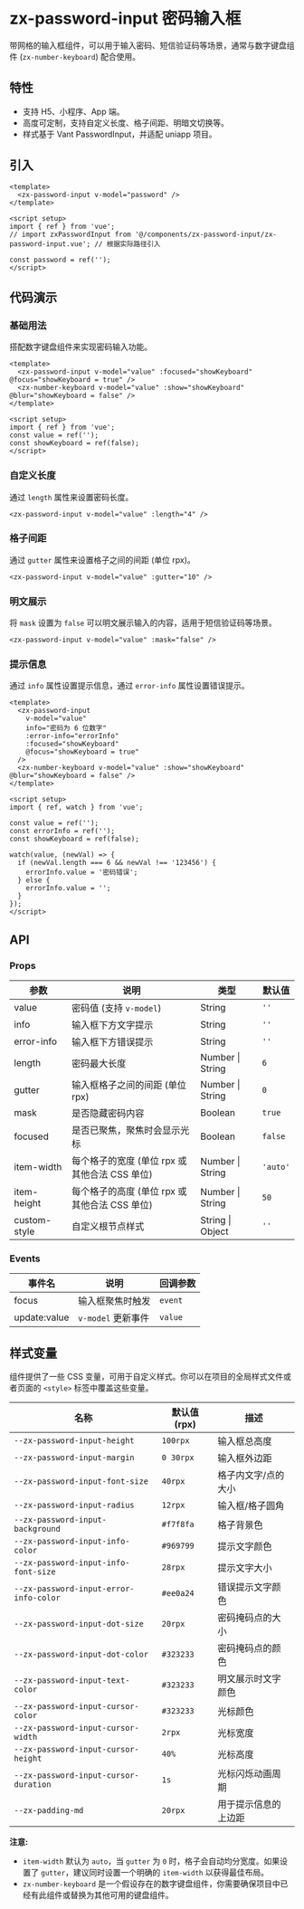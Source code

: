 # zx-password-input 密码输入框

带网格的输入框组件，可以用于输入密码、短信验证码等场景，通常与数字键盘组件 (`zx-number-keyboard`) 配合使用。

## 特性

- 支持 H5、小程序、App 端。
- 高度可定制，支持自定义长度、格子间距、明暗文切换等。
- 样式基于 Vant PasswordInput，并适配 uniapp 项目。

## 引入

```vue
<template>
  <zx-password-input v-model="password" />
</template>

<script setup>
import { ref } from 'vue';
// import zxPasswordInput from '@/components/zx-password-input/zx-password-input.vue'; // 根据实际路径引入

const password = ref('');
</script>
```

## 代码演示

### 基础用法

搭配数字键盘组件来实现密码输入功能。

```vue
<template>
  <zx-password-input v-model="value" :focused="showKeyboard" @focus="showKeyboard = true" />
  <zx-number-keyboard v-model="value" :show="showKeyboard" @blur="showKeyboard = false" />
</template>

<script setup>
import { ref } from 'vue';
const value = ref('');
const showKeyboard = ref(false);
</script>
```

### 自定义长度

通过 `length` 属性来设置密码长度。

```vue
<zx-password-input v-model="value" :length="4" />
```

### 格子间距

通过 `gutter` 属性来设置格子之间的间距 (单位 rpx)。

```vue
<zx-password-input v-model="value" :gutter="10" />
```

### 明文展示

将 `mask` 设置为 `false` 可以明文展示输入的内容，适用于短信验证码等场景。

```vue
<zx-password-input v-model="value" :mask="false" />
```

### 提示信息

通过 `info` 属性设置提示信息，通过 `error-info` 属性设置错误提示。

```vue
<template>
  <zx-password-input
    v-model="value"
    info="密码为 6 位数字"
    :error-info="errorInfo"
    :focused="showKeyboard"
    @focus="showKeyboard = true"
  />
  <zx-number-keyboard v-model="value" :show="showKeyboard" @blur="showKeyboard = false" />
</template>

<script setup>
import { ref, watch } from 'vue';

const value = ref('');
const errorInfo = ref('');
const showKeyboard = ref(false);

watch(value, (newVal) => {
  if (newVal.length === 6 && newVal !== '123456') {
    errorInfo.value = '密码错误';
  } else {
    errorInfo.value = '';
  }
});
</script>
```

## API

### Props

| 参数        | 说明                                     | 类型             | 默认值  |
| ----------- | ---------------------------------------- | ---------------- | ------- |
| value       | 密码值 (支持 `v-model`)                    | String           | `''`    |
| info        | 输入框下方文字提示                         | String           | `''`    |
| error-info  | 输入框下方错误提示                         | String           | `''`    |
| length      | 密码最大长度                             | Number \| String | `6`     |
| gutter      | 输入框格子之间的间距 (单位 rpx)            | Number \| String | `0`     |
| mask        | 是否隐藏密码内容                         | Boolean          | `true`  |
| focused     | 是否已聚焦，聚焦时会显示光标             | Boolean          | `false` |
| item-width  | 每个格子的宽度 (单位 rpx 或其他合法 CSS 单位) | Number \| String | `'auto'`|
| item-height | 每个格子的高度 (单位 rpx 或其他合法 CSS 单位) | Number \| String | `50`    |
| custom-style| 自定义根节点样式                         | String \| Object | `''`    |

### Events

| 事件名        | 说明             | 回调参数 |
| ------------- | ---------------- | -------- |
| focus         | 输入框聚焦时触发 | `event`  |
| update:value  | `v-model` 更新事件 | `value`  |

## 样式变量

组件提供了一些 CSS 变量，可用于自定义样式。你可以在项目的全局样式文件或者页面的 `<style>` 标签中覆盖这些变量。

| 名称                                  | 默认值 (rpx) | 描述                 |
| ------------------------------------- | ------------ | -------------------- |
| `--zx-password-input-height`          | `100rpx`     | 输入框总高度         |
| `--zx-password-input-margin`          | `0 30rpx`    | 输入框外边距         |
| `--zx-password-input-font-size`       | `40rpx`      | 格子内文字/点的大小  |
| `--zx-password-input-radius`          | `12rpx`      | 输入框/格子圆角      |
| `--zx-password-input-background`      | `#f7f8fa`    | 格子背景色           |
| `--zx-password-input-info-color`      | `#969799`    | 提示文字颜色         |
| `--zx-password-input-info-font-size`  | `28rpx`      | 提示文字大小         |
| `--zx-password-input-error-info-color`| `#ee0a24`    | 错误提示文字颜色     |
| `--zx-password-input-dot-size`        | `20rpx`      | 密码掩码点的大小     |
| `--zx-password-input-dot-color`       | `#323233`    | 密码掩码点的颜色     |
| `--zx-password-input-text-color`      | `#323233`    | 明文展示时文字颜色   |
| `--zx-password-input-cursor-color`    | `#323233`    | 光标颜色             |
| `--zx-password-input-cursor-width`    | `2rpx`       | 光标宽度             |
| `--zx-password-input-cursor-height`   | `40%`        | 光标高度             |
| `--zx-password-input-cursor-duration` | `1s`         | 光标闪烁动画周期     |
| `--zx-padding-md`                     | `20rpx`      | 用于提示信息的上边距 |

**注意:**
- `item-width` 默认为 `auto`，当 `gutter` 为 `0` 时，格子会自动均分宽度。如果设置了 `gutter`，建议同时设置一个明确的 `item-width` 以获得最佳布局。
- `zx-number-keyboard` 是一个假设存在的数字键盘组件，你需要确保项目中已经有此组件或替换为其他可用的键盘组件。